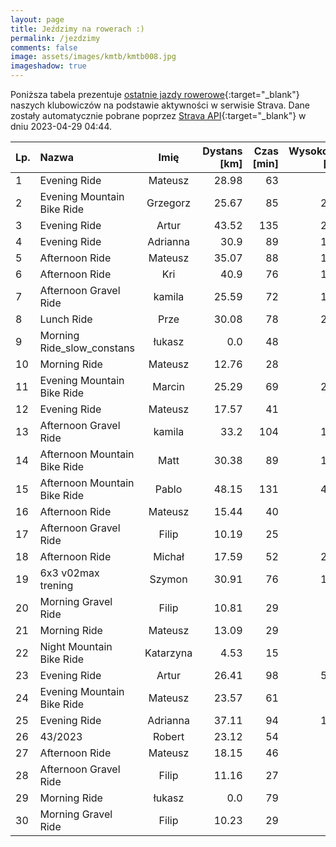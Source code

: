 ```yaml
---
layout: page
title: Jeździmy na rowerach :)
permalink: /jezdzimy
comments: false
image: assets/images/kmtb/kmtb008.jpg
imageshadow: true
---
```


Poniższa tabela prezentuje [ostatnie jazdy rowerowe](https://www.strava.com/clubs/336381){:target="_blank"} naszych klubowiczów na podstawie aktywności w serwisie Strava. Dane zostały automatycznie pobrane poprzez [Strava API](https://developers.strava.com/docs/reference/#api-Clubs-getClubActivitiesById){:target="_blank"} w dniu 2023-04-29 04:44.

Lp. | Nazwa | Imię | Dystans [km] | Czas [min] | Wysokość [m]
:--- | :--- | :---: | ---: | ---: | ---:
1|Evening Ride|Mateusz|28.98|63|85
2|Evening Mountain Bike Ride|Grzegorz|25.67|85|203
3|Evening Ride|Artur|43.52|135|257
4|Evening Ride|Adrianna|30.9|89|193
5|Afternoon Ride|Mateusz|35.07|88|105
6|Afternoon Ride|Kri|40.9|76|110
7|Afternoon Gravel Ride|kamila|25.59|72|119
8|Lunch Ride|Prze|30.08|78|240
9|Morning Ride_slow_constans|łukasz|0.0|48|
10|Morning Ride|Mateusz|12.76|28|23
11|Evening Mountain Bike Ride|Marcin|25.29|69|262
12|Evening Ride|Mateusz|17.57|41|60
13|Afternoon Gravel Ride|kamila|33.2|104|141
14|Afternoon Mountain Bike Ride|Matt|30.38|89|158
15|Afternoon Mountain Bike Ride|Pablo|48.15|131|451
16|Afternoon Ride|Mateusz|15.44|40|33
17|Afternoon Gravel Ride|Filip|10.19|25|14
18|Afternoon Ride|Michał|17.59|52|227
19|6x3 v02max trening |Szymon|30.91|76|158
20|Morning Gravel Ride|Filip|10.81|29|26
21|Morning Ride|Mateusz|13.09|29|16
22|Night Mountain Bike Ride|Katarzyna|4.53|15|7
23|Evening Ride|Artur|26.41|98|565
24|Evening Mountain Bike Ride|Mateusz|23.57|61|23
25|Evening Ride|Adrianna|37.11|94|105
26|43/2023|Robert|23.12|54|70
27|Afternoon Ride|Mateusz|18.15|46|29
28|Afternoon Gravel Ride|Filip|11.16|27|18
29|Morning Ride|łukasz|0.0|79|
30|Morning Gravel Ride|Filip|10.23|29|30
